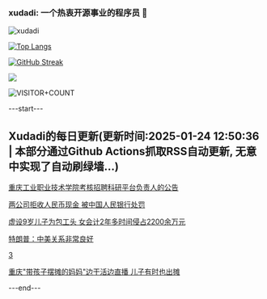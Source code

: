 ### xudadi: 一个热衷开源事业的程序员 👋

![xudadi](https://github-readme-stats-git-masterorgs-github-readme-stats-team.vercel.app/api?username=xudadi)

[![Top Langs](https://github-readme-stats.vercel.app/api/top-langs/?username=xudadi)](https://github.com/anuraghazra/github-readme-stats)

[![GitHub Streak](https://streak-stats.demolab.com?user=xudadi&locale=zh_Hans)](https://git.io/streak-stats)

![](https://raw.githubusercontent.com/xudadi/xudadi/main/assets/github-contribution-grid-snake.svg)

![VISITOR+COUNT](https://komarev.com/ghpvc/?username=xudadi&label=VISITOR+COUNT)


---start---

## Xudadi的每日更新(更新时间:2025-01-24 12:50:36 | 本部分通过Github Actions抓取RSS自动更新, 无意中实现了自动刷绿墙...)

[重庆工业职业技术学院考核招聘科研平台负责人的公告](https://www.gongkaoleida.com/article/2275092)

[两公司拒收人民币现金 被中国人民银行处罚](https://m.163.com/news/article/JMJSDB7G0519DFFO.html)

[虚设9岁儿子为包工头 女会计2年多时间侵占2200余万元](https://m.163.com/news/article/JMLAQRM60001899O.html)

[特朗普：中美关系非常良好](https://m.163.com/news/article/JMLD6NBP0001899O.html)

[3](https://m.163.com/touch/news/sub/domestic)

[重庆"带孩子摆摊的妈妈"边干活边直播 儿子有时也出摊](https://m.163.com/news/article/JMJF1KLR051492T3.html)

---end---
